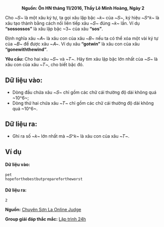 **<center>Nguồn: Ôn HN tháng 11/2016, Thầy Lê Minh Hoàng, Ngày 2</center>**

Cho ~𝑆~ là một xâu ký tự, ta gọi xâu lặp bậc ~𝑘~ của ~𝑆~, ký hiệu ~𝑆^𝑘~ là xâu tạo thành bằng cách nối liên tiếp xâu ~𝑆~ đúng ~𝑘~ lần. Ví dụ **“sossossos”** là xâu lặp bậc ~3~ của xâu **“sos”**.

Định nghĩa xâu ~𝐴~ là xâu con của xâu ~𝐵~ nếu ta có thể xóa một vài ký tự của ~𝐵~ để được xâu ~𝐴~. Ví dụ xâu **“gotwin”** là xâu con của xâu **“gonewiththewind”**.

**Yêu cầu:** Cho hai xâu ~𝑆~ và ~𝑇~. Hãy tìm xâu lặp bậc lớn nhất của ~𝑆~ là xâu con của xâu ~𝑇~, cho biết bậc đó.

## Dữ liệu vào:
- Dòng đầu chứa xâu ~𝑆~ chỉ gồm các chữ cái thường độ dài không quá ~10^6~;
- Dòng thứ hai chứa xâu ~𝑇~ chỉ gồm các chữ cái thường độ dài không quá ~10^6~.

## Dữ liệu ra:
- Ghi ra số ~𝑘~ lớn nhất mà ~𝑆^𝑘~ là xâu con của xâu ~𝑇~.

## Ví dụ 
#### Dữ liệu vào:
```
pet
hopeforthebestbutpreparefortheworst
```

#### Dữ liệu ra:
```
2
```
**Nguồn:** [Chuyên Sơn La Online Judge](http://csloj.ddns.net/)

**Group giải đáp thắc mắc:** [Lập trình 24h](https://www.facebook.com/groups/1386904321519984)